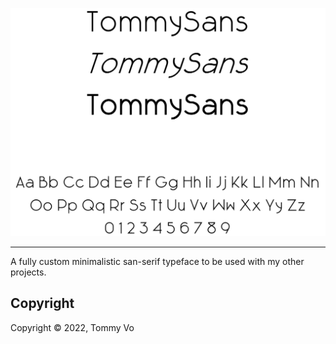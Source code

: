 ![preview](preview.png)

---

A fully custom minimalistic san-serif typeface to be used with my other projects.


## Copyright
Copyright © 2022, Tommy Vo
